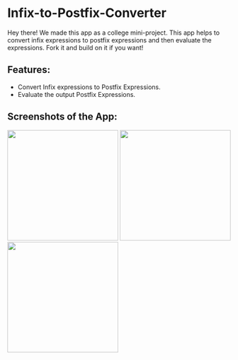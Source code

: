 # Infix-to-Postfix-Converter
Hey there! We made this app as a college mini-project. This app helps to convert infix expressions to postfix expressions and then evaluate the expressions. Fork it and build on it if you want!

## Features:
* Convert Infix expressions to Postfix Expressions.
* Evaluate the output Postfix Expressions.

## Screenshots of the App:
<img src="https://user-images.githubusercontent.com/96129814/174542409-98fb5403-56b0-450a-b945-947242125fca.jpeg" width="250"> <img src="https://user-images.githubusercontent.com/96129814/174542436-d115a69f-457f-41c3-9c99-3d94929f6e50.jpeg" width="250"> <img src="https://user-images.githubusercontent.com/96129814/174542447-d8500fe4-725a-46ca-b937-0ddfb1b16585.jpeg" width="250">
